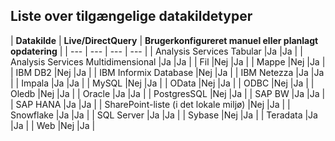 ## <a name="list-of-available-data-source-types"></a>Liste over tilgængelige datakildetyper
| **Datakilde** | **Live/DirectQuery** | **Brugerkonfigureret manuel eller planlagt opdatering** |
| --- | --- | --- | --- |
| Analysis Services Tabular |Ja |Ja |
| Analysis Services Multidimensional |Ja |Ja |
| Fil |Nej |Ja |
| Mappe |Nej |Ja |
| IBM DB2 |Nej |Ja |
| IBM Informix Database |Nej |Ja |
| IBM Netezza |Ja |Ja |
| Impala |Ja |Ja |
| MySQL |Nej |Ja |
| OData |Nej |Ja |
| ODBC |Nej |Ja |
| Oledb |Nej |Ja |
| Oracle |Ja |Ja |
| PostgresSQL |Nej |Ja |
| SAP BW |Ja |Ja |
| SAP HANA |Ja |Ja |
| SharePoint-liste (i det lokale miljø) |Nej |Ja |
| Snowflake |Ja |Ja |
| SQL Server |Ja |Ja |
| Sybase |Nej |Ja |
| Teradata |Ja |Ja |
| Web |Nej |Ja |

